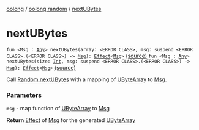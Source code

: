[oolong](../index.md) / [oolong.random](index.md) / [nextUBytes](./next-u-bytes.md)

# nextUBytes

`fun <Msg : `[`Any`](https://kotlinlang.org/api/latest/jvm/stdlib/kotlin/-any/index.html)`> nextUBytes(array: <ERROR CLASS>, msg: suspend <ERROR CLASS>.(<ERROR CLASS>) -> `[`Msg`](next-u-bytes.md#Msg)`): `[`Effect`](../oolong/-effect.md)`<`[`Msg`](next-u-bytes.md#Msg)`>` [(source)](https://github.com/oolong-kt/oolong/tree/master/oolong/src/commonMain/kotlin/oolong/random/util.kt#L176)
`fun <Msg : `[`Any`](https://kotlinlang.org/api/latest/jvm/stdlib/kotlin/-any/index.html)`> nextUBytes(size: `[`Int`](https://kotlinlang.org/api/latest/jvm/stdlib/kotlin/-int/index.html)`, msg: suspend <ERROR CLASS>.(<ERROR CLASS>) -> `[`Msg`](next-u-bytes.md#Msg)`): `[`Effect`](../oolong/-effect.md)`<`[`Msg`](next-u-bytes.md#Msg)`>` [(source)](https://github.com/oolong-kt/oolong/tree/master/oolong/src/commonMain/kotlin/oolong/random/util.kt#L186)

Call [Random.nextUBytes](#) with a mapping of [UByteArray](#) to [Msg](next-u-bytes.md#Msg).

### Parameters

`msg` - map function of [UByteArray](#) to [Msg](next-u-bytes.md#Msg)

**Return**
[Effect](../oolong/-effect.md) of [Msg](next-u-bytes.md#Msg) for the generated [UByteArray](#)

